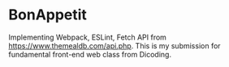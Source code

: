 # BonAppetit
Implementing Webpack, ESLint, Fetch API from https://www.themealdb.com/api.php.
This is my submission for fundamental front-end web class from Dicoding.
